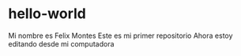 # hello-world
Mi nombre es Felix Montes
Este es mi primer repositorio
Ahora estoy editando desde mi computadora
